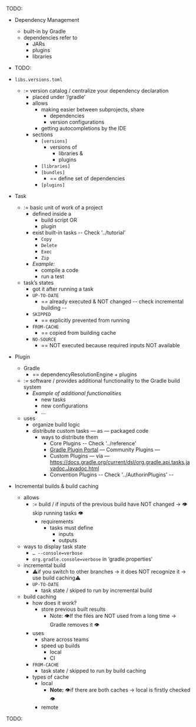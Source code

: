 TODO:

* Dependency Management
  * built-in by Gradle
  * dependencies refer to
    * JARs
    * plugins
    * libraries

* TODO:

* `libs.versions.toml`
  * := version catalog / centralize your dependency declaration
    * placed under ‘/gradle’
    * allows
      * making easier between subprojects, share
        * dependencies
        * version configurations
      * getting autocompletions by the IDE
    * sections
      * `[versions]`
        * versions of
          * libraries &
          * plugins
      * `[libraries]`
      * `[bundles]`
        * == define set of dependencies
      * `[plugins]`

* Task
  * := basic unit of work of a project
    * defined inside a
      * build script OR
      * plugin
    * exist built-in tasks -- Check '../tutorial'
      * `Copy`
      * `Delete`
      * `Exec`
      * `Zip`
    * *Example:*
      * compile a code
      * run a test
  * task’s states
    * got it after running a task
    * `UP-TO-DATE`
      * == already executed & NOT changed  -- check incremental building --
    * `SKIPPED`
      * == explicitly prevented from running
    * `FROM-CACHE`
      * == copied from building cache
    * `NO-SOURCE`
      * == NOT executed because required inputs NOT available

* Plugin
  * Gradle
    * == dependencyResolutionEngine + plugins
  * := software / provides additional functionality to the Gradle build system
    * *Example of additional functionalities*
      * new tasks
      * new configurations
      * …
  * uses
    * organize build logic
    * distribute custom tasks — as — packaged code
      * ways to distribute them
        * Core Plugins  -- Check '../reference'
        * [Gradle Plugin Portal](https://plugins.gradle.org/) — Community Plugins —
        * Custom Plugins — via — https://docs.gradle.org/current/dsl/org.gradle.api.tasks.javadoc.Javadoc.html
        * Convention Plugins  -- Check '../AuthorinPlugins' --

* Incremental builds & build caching
  * allows
    * := build / if inputs of the previous build have NOT changed → 👁️ skip running tasks 👁️
      * requirements
        * tasks must define
          * inputs
          * outputs
  * ways to display task state
    * `… --console=verbose`
    * `org.gradle.console=verbose` in ‘gradle.properties’
  * incremental build
    * ⚠️if you switch to other branches → it does NOT recognize it → use build caching⚠️
    * `UP-TO-DATE`
      * task state /  skiped to run by incremental build
  * build caching
    * how does it work?
      * store previous built results
        * Note: 👁️If the files are NOT used from a long time → Gradle removes it 👁️
    * uses
      * share across teams
      * speed up builds
        * local
        * CI
    * `FROM-CACHE`
      * task state /  skipped to run by build caching
    * types of cache
      * local
        * **Note:** 👁️if there are both caches → local is firstly checked👁️
      * remote

TODO:
